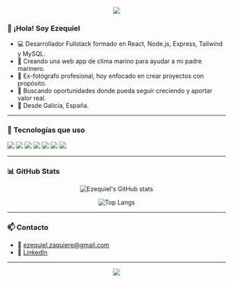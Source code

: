 <p align="center">
  <img src="https://capsule-render.vercel.app/api?type=waving&color=ffffff&height=200&section=header&text=Ezequiel%20%7C%20Dev%20Fullstack&fontSize=40&fontColor=000000" />
</p>

### 👋 ¡Hola! Soy Ezequiel

- 💻 Desarrollador Fullstack formado en React, Node.js, Express, Tailwind y MySQL.
- 🌊 Creando una web app de clima marino para ayudar a mi padre marinero.
- 📸 Ex-fotógrafo profesional, hoy enfocado en crear proyectos con propósito.
- 🎯 Buscando oportunidades donde pueda seguir creciendo y aportar valor real.
- 📍 Desde Galicia, España.

---

### 🧰 Tecnologías que uso

<p>
  <img src="https://img.shields.io/badge/JavaScript-white?style=for-the-badge&logo=javascript&logoColor=F7DF1E"/>
  <img src="https://img.shields.io/badge/React-white?style=for-the-badge&logo=react&logoColor=61DAFB"/>
  <img src="https://img.shields.io/badge/Node.js-white?style=for-the-badge&logo=node.js&logoColor=339933"/>
  <img src="https://img.shields.io/badge/Express-white?style=for-the-badge&logo=express&logoColor=000000"/>
  <img src="https://img.shields.io/badge/Tailwind_CSS-white?style=for-the-badge&logo=tailwind-css&logoColor=38B2AC"/>
  <img src="https://img.shields.io/badge/MySQL-white?style=for-the-badge&logo=mysql&logoColor=4479A1"/>
  <img src="https://img.shields.io/badge/Git-white?style=for-the-badge&logo=git&logoColor=F05032"/>
</p>

---

### 📊 GitHub Stats

<p align="center">
  <img src="https://github-readme-stats.vercel.app/api?username=ezequielzaquiere&show_icons=true&theme=default&hide_border=true" alt="Ezequiel's GitHub stats" />
</p>

<p align="center">
  <img src="https://github-readme-stats.vercel.app/api/top-langs/?username=ezequielzaquiere&layout=compact&theme=default&hide_border=true" alt="Top Langs" />
</p>

---

### 📫 Contacto

- 📧 ezequiel.zaquiere@gmail.com
- 🔗 [LinkedIn](https://linkedin.com/in/ezequiel-zaquiere) <!-- Actualizá con tu usuario -->

---

<p align="center">
  <img src="https://capsule-render.vercel.app/api?type=waving&color=ffffff&height=100&section=footer"/>
</p>
